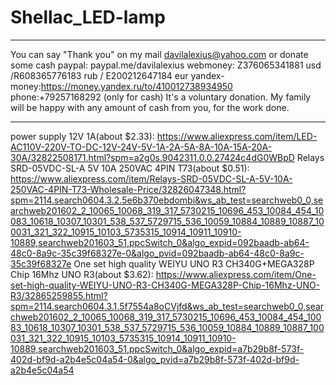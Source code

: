 # Shellac_LED-lamp
*********************************************************
You can say "Thank you" on my mail davilalexius@yahoo.com
or donate some cash 
paypal: paypal.me/davilalexius
webmoney: Z376065341881 usd /R608365776183 rub / E200212647184 eur
yandex-money:https://money.yandex.ru/to/410012738934950
phone:+79257168292 (only for cash)
It's a voluntary donation. 
My family will be happy with any amount of cash from you, for the work done.
*********************************************************
power supply 12V 1A(about $2.33):
https://www.aliexpress.com/item/LED-AC110V-220V-TO-DC-12V-24V-5V-1A-2A-5A-8A-10A-15A-20A-30A/32822508171.html?spm=a2g0s.9042311.0.0.27424c4dG0WBpD
Relays SRD-05VDC-SL-A 5V 10A 250VAC 4PIN T73(about $0.51):
https://www.aliexpress.com/item/Relays-SRD-05VDC-SL-A-5V-10A-250VAC-4PIN-T73-Wholesale-Price/32826047348.html?spm=2114.search0604.3.2.5e6b370ebdombi&ws_ab_test=searchweb0_0,searchweb201602_2_10065_10068_319_317_5730215_10696_453_10084_454_10083_10618_10307_10301_538_537_5729715_536_10059_10884_10889_10887_100031_321_322_10915_10103_5735315_10914_10911_10910-10889,searchweb201603_51,ppcSwitch_0&algo_expid=092baadb-ab64-48c0-8a9c-35c39f68327e-0&algo_pvid=092baadb-ab64-48c0-8a9c-35c39f68327e
One set high quality WEIYU UNO R3 CH340G+MEGA328P Chip 16Mhz UNO R3(about $3.62):
https://www.aliexpress.com/item/One-set-high-quality-WEIYU-UNO-R3-CH340G-MEGA328P-Chip-16Mhz-UNO-R3/32865259855.html?spm=2114.search0604.3.1.5f7554a8oCVjfd&ws_ab_test=searchweb0_0,searchweb201602_2_10065_10068_319_317_5730215_10696_453_10084_454_10083_10618_10307_10301_538_537_5729715_536_10059_10884_10889_10887_100031_321_322_10915_10103_5735315_10914_10911_10910-10889,searchweb201603_51,ppcSwitch_0&algo_expid=a7b29b8f-573f-402d-bf9d-a2b4e5c04a54-0&algo_pvid=a7b29b8f-573f-402d-bf9d-a2b4e5c04a54


